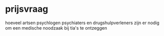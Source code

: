 # prijsvraag
hoeveel artsen psychlogen psychiaters en drugshulpverleners zijn er nodig om een medische noodzaak bij tia's te ontzeggen
